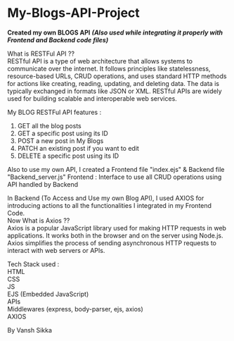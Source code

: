 # My-Blogs-API-Project
**Created my own BLOGS API**
**_(Also used while integrating it properly with Frontend and Backend code files)_**

What is RESTFul API ?? <br/>
RESTful API is a type of web architecture that allows systems to communicate over the internet. It follows principles like statelessness, resource-based URLs, CRUD operations, and uses standard HTTP methods for actions like creating, reading, updating, and deleting data. The data is typically exchanged in formats like JSON or XML. RESTful APIs are widely used for building scalable and interoperable web services.

My BLOG RESTFul API features : 
1. GET all the blog posts
2. GET a specific post using its ID
3. POST a new post in My Blogs
4. PATCH an existing post if you want to edit
5. DELETE a specific post using its ID

Also to use my own API, I created a Frontend file "index.ejs" & Backend file "Backend_server.js"
Frontend : Interface to use all CRUD operations using API handled by Backend

In Backend (To Access and Use my own Blog API), I used AXIOS for introducing actions to all the functionalities I integrated in my Frontend Code. <br/>
Now What is Axios ?? <br/>
Axios is a popular JavaScript library used for making HTTP requests in web applications. It works both in the browser and on the server using Node.js. Axios simplifies the process of sending asynchronous HTTP requests to interact with web servers or APIs.

Tech Stack used : <br/>
HTML <br/>
CSS <br/>
JS <br/>
EJS (Embedded JavaScript) <br/>
APIs <br/>
Middlewares (express, body-parser, ejs, axios) <br/>
AXIOS <br/>

By Vansh Sikka
